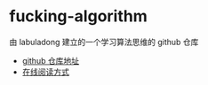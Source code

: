 # fucking-algorithm

由 labuladong 建立的一个学习算法思维的 github 仓库

- [github 仓库地址](https://github.com/labuladong/fucking-algorithm)
- [在线阅读方式](https://labuladong.gitbook.io/algo/)
